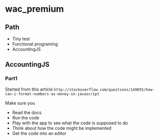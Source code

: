 # wac_premium

## Path
+ Tiny test
+ Functional programing
+ AccountingJS

## AccountingJS

### Part1

Started from this article ``http://stackoverflow.com/questions/149055/how-can-i-format-numbers-as-money-in-javascript``

Make sure you

+ Read the docs
+ Run the code
+ Play with the app to see what the code is supposed to do
+ Think about how the code might be implemented
+ Get the code into an editor

